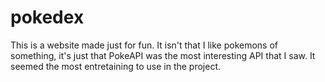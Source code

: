 # pokedex

This is a website made just for fun. It isn't that I like pokemons of something, it's just that 
PokeAPI was the most interesting API that I saw. It seemed the most entretaining to use in the project.

